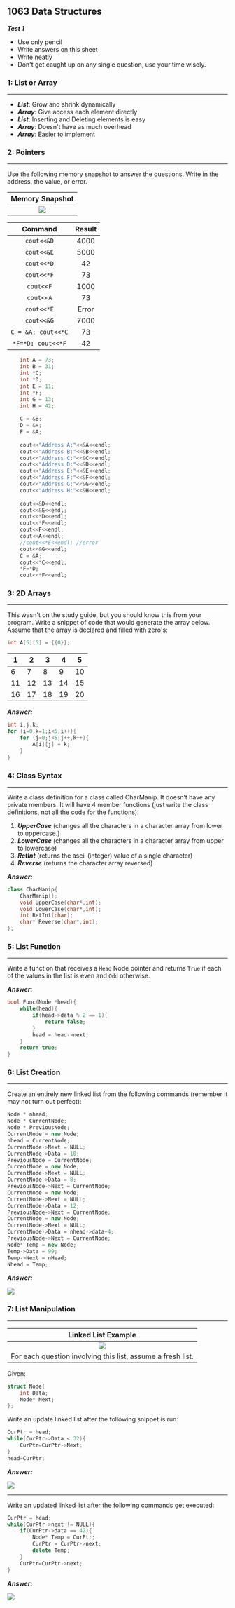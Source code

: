 ## 1063 Data Structures
***Test 1***

- Use only pencil
- Write answers on this sheet
- Write neatly
- Don't get caught up on any single question, use your time wisely.


### 1: List or Array
-----

- ***List***: Grow and shrink dynamically
- ***Array***: Give access each element directly
- ***List***: Inserting and Deleting elements is easy
- ***Array***: Doesn't have as much overhead
- ***Array***: Easier to implement


### 2: Pointers
-----

Use the following memory snapshot to answer the questions. Write in the address, the value, or error.

| Memory Snapshot |
|:-------------:|
| ![](https://d3vv6lp55qjaqc.cloudfront.net/items/1s0J3A0J2T3i1l0p2g2b/pointer_memory.png?X-CloudApp-Visitor-Id=1094421) |

| Command           | Result |
|:-----------------:|:------:|
|  `cout<<&D`       |   4000 |
|  `cout<<&E`       | 5000 |
|  `cout<<*D`       |   42 |
|  `cout<<*F`       |   73 |
|  `cout<<F`        |   1000 |
|  `cout<<A`        |   73     |
|  `cout<<*E`       |   Error  |
| `cout<<&G`        |   7000   |
| `C = &A; cout<<*C`|   73     |
|  `*F=*D; cout<<*F`|   42     |

```cpp
    int A = 73;
    int B = 31;
    int *C;
    int *D;
    int E = 11;
    int *F;
    int G = 13;
    int H = 42;
    
    C = &B;
    D = &H;
    F = &A;
    
    cout<<"Address A:"<<&A<<endl;
    cout<<"Address B:"<<&B<<endl;
    cout<<"Address C:"<<&C<<endl;
    cout<<"Address D:"<<&D<<endl;
    cout<<"Address E:"<<&E<<endl;
    cout<<"Address F:"<<&F<<endl;
    cout<<"Address G:"<<&G<<endl;
    cout<<"Address H:"<<&H<<endl;
    
    cout<<&D<<endl;
    cout<<&E<<endl;
    cout<<*D<<endl;
    cout<<*F<<endl;
    cout<<F<<endl;
    cout<<A<<endl;
    //cout<<*E<<endl; //error
    cout<<&G<<endl;
    C = &A;
    cout<<*C<<endl;
    *F=*D;
    cout<<*F<<endl;
```
### 3: 2D Arrays
-----

This wasn't on the study guide, but you should know this from your program. Write a snippet of code that would generate the array below. Assume that the array is declared and filled with zero's:

```cpp
int A[5][5] = {{0}}; 
```
| 1  | 2  | 3  | 4  | 5  |
|----|----|----|----|----|
| 6  | 7  | 8  | 9  | 10 |
| 11 | 12 | 13 | 14 | 15 |
| 16 | 17 | 18 | 19 | 20 |

***Answer:***
```cpp
int i,j,k;
for (i=0,k=1;i<5;i++){
    for (j=0;j<5;j++,k++){
        A[i][j] = k;
    }
}
```


### 4: Class Syntax
-----

Write a class definition for a class called CharManip. It doesn’t have any private members. It will have 4 member functions (just write the class definitions, not all the code for the functions):

1. ***UpperCase*** (changes all the characters in a character array from lower to uppercase.)
1. ***LowerCase*** (changes all the characters in a character array from upper to lowercase)
1. ***RetInt*** (returns the ascii (integer) value of a single character)
1. ***Reverse*** (returns the character array reversed)

***Answer:***
```cpp
class CharManip{
    CharManip();
    void UpperCase(char*,int);
    void LowerCase(char*,int);
    int RetInt(char);
    char* Reverse(char*,int);
};
```

### 5: List Function
-----

Write a function that receives a `Head` Node pointer and returns `True` if each of the values in the list is even and `Odd` otherwise.

***Answer:***
```cpp
bool Func(Node *head){
    while(head){
        if(head->data % 2 == 1){
            return false;
        }
        head = head->next;
    }
    return true;
}
```

### 6: List Creation
-----

Create an entirely new linked list from the following commands (remember it may not turn out perfect):

```cpp
Node * nhead;
Node * CurrentNode;
Node * PreviousNode;
CurrentNode = new Node;
nhead = CurrentNode;
CurrentNode->Next = NULL;
CurrentNode->Data = 10;
PreviousNode = CurrentNode;
CurrentNode = new Node;
CurrentNode->Next = NULL;
CurrentNode->Data = 8;
PreviousNode->Next = CurrentNode;
CurrentNode = new Node;
CurrentNode->Next = NULL;
CurrentNode->Data = 12;
PreviousNode->Next = CurrentNode;
CurrentNode = new Node;
CurrentNode->Next = NULL;
CurrentNode->Data = nhead->data+4;
PreviousNode->Next = CurrentNode;
Node* Temp = new Node;
Temp->Data = 99;
Temp->Next = nHead;
Nhead = Temp;
```

***Answer:***

![](https://d3vv6lp55qjaqc.cloudfront.net/items/0W2v052p0C3k39031u2Z/list_create.png?X-CloudApp-Visitor-Id=1094421)


### 7: List Manipulation
-----

| Linked List Example |
|:-------------:|
| ![](https://d3vv6lp55qjaqc.cloudfront.net/items/020M2443090H3x1O0M2K/Screen%20Shot%202017-02-10%20at%2012.01.07%20PM.png) |
| For each question involving this list, assume a fresh list. |

Given: 

```cpp
struct Node{
    int Data;
    Node* Next;
};
```

Write an update linked list after the following snippet is run:

```cpp
CurPtr = head;
while(CurPtr->Data < 32){
    CurPtr=CurPtr->Next;
}
head=CurPtr;
```
***Answer:***

![](https://d3vv6lp55qjaqc.cloudfront.net/items/3L0R0E45211h0s3j3A2a/solution7a.png?X-CloudApp-Visitor-Id=1094421)

-----

Write an updated linked list after the following commands get executed:

```cpp
CurPtr = head;
while(CurPtr->next != NULL){
    if(CurPtr->data == 42){
        Node* Temp = CurPtr;
        CurPtr = CurPtr->next;
        delete Temp; 
    }
    CurPtr=CurPtr->next;
}
```
***Answer:***

![](https://d3vv6lp55qjaqc.cloudfront.net/items/0N383g0P0g1p0u3w2g3c/ll7a2.png?X-CloudApp-Visitor-Id=1094421)

